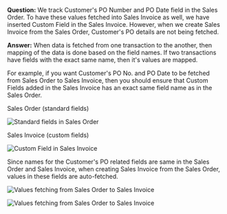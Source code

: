**Question:** We track Customer's PO Number and PO Date field in the Sales Order. To have these values fetched into Sales Invoice as well, we have inserted Custom Field in the Sales Invoice. However, when we create Sales Invoice from the Sales Order, Customer's PO details are not being fetched.

**Answer:** When data is fetched from one transaction to the another, then mapping of the data is done based on the field names. If two transactions have fields with the exact same name, then it's values are mapped.

For example, if you want Customer's PO No. and PO Date to be fetched from Sales Order to Sales Invoice, then you should ensure that Custom Fields added in the Sales Invoice has an exact same field name as in the Sales Order.

Sales Order (standard fields)

![Standard fields in Sales Order](https://docs.erpnext.com/files/customize-fetch-data-1.png)

Sales Invoice (custom fields)

![Custom Field in Sales Invoice](https://docs.erpnext.com/files/customize-fetch-data-2.png)

Since names for the Customer's PO related fields are same in the Sales Order and Sales Invoice, when creating Sales Invoice from the Sales Order, values in these fields are auto-fetched.

![Values fetching from Sales Order to Sales Invoice](https://docs.erpnext.com/files/customize-fetch-data-3.png)

![Values fetching from Sales Order to Sales Invoice](https://docs.erpnext.com/files/customize-fetching-data.gif)